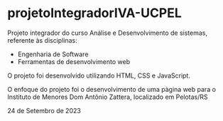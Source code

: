 # projetoIntegradorIVA-UCPEL

Projeto integrador do curso Análise e Desenvolvimento de sistemas, referente às disciplinas:
  - Engenharia de Software
  - Ferramentas de desenvolvimento web

O projeto foi desenvolvido utilizando HTML, CSS e JavaScript.

O enfoque do projeto foi o desenvolvimento de uma pàgina web para o Instituto de Menores Dom Antônio Zattera, localizado em Pelotas/RS

24 de Setembro de 2023
